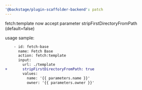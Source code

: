 ```yaml
---
'@backstage/plugin-scaffolder-backend': patch
---
```


fetch:template now accept parameter stripFirstDirectoryFromPath (default=false)

usage sample:

```diff
    - id: fetch-base
      name: Fetch Base
      action: fetch:template
      input:
        url: ./template
+       stripFirstDirectoryFromPath: true
        values:
          name: '{{ parameters.name }}'
          owner: '{{ parameters.owner }}'
```
